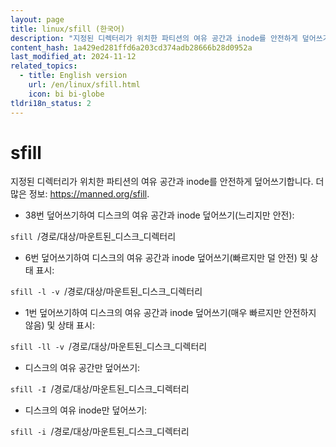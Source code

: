 ```yaml
---
layout: page
title: linux/sfill (한국어)
description: "지정된 디렉터리가 위치한 파티션의 여유 공간과 inode를 안전하게 덮어쓰기합니다."
content_hash: 1a429ed281ffd6a203cd374adb28666b28d0952a
last_modified_at: 2024-11-12
related_topics:
  - title: English version
    url: /en/linux/sfill.html
    icon: bi bi-globe
tldri18n_status: 2
---
```

# sfill

지정된 디렉터리가 위치한 파티션의 여유 공간과 inode를 안전하게 덮어쓰기합니다.
더 많은 정보: <https://manned.org/sfill>.

- 38번 덮어쓰기하여 디스크의 여유 공간과 inode 덮어쓰기(느리지만 안전):

`sfill `<span class="tldr-var badge badge-pill bg-dark-lm bg-white-dm text-white-lm text-dark-dm font-weight-bold">/경로/대상/마운트된_디스크_디렉터리</span>

- 6번 덮어쓰기하여 디스크의 여유 공간과 inode 덮어쓰기(빠르지만 덜 안전) 및 상태 표시:

`sfill -l -v `<span class="tldr-var badge badge-pill bg-dark-lm bg-white-dm text-white-lm text-dark-dm font-weight-bold">/경로/대상/마운트된_디스크_디렉터리</span>

- 1번 덮어쓰기하여 디스크의 여유 공간과 inode 덮어쓰기(매우 빠르지만 안전하지 않음) 및 상태 표시:

`sfill -ll -v `<span class="tldr-var badge badge-pill bg-dark-lm bg-white-dm text-white-lm text-dark-dm font-weight-bold">/경로/대상/마운트된_디스크_디렉터리</span>

- 디스크의 여유 공간만 덮어쓰기:

`sfill -I `<span class="tldr-var badge badge-pill bg-dark-lm bg-white-dm text-white-lm text-dark-dm font-weight-bold">/경로/대상/마운트된_디스크_디렉터리</span>

- 디스크의 여유 inode만 덮어쓰기:

`sfill -i `<span class="tldr-var badge badge-pill bg-dark-lm bg-white-dm text-white-lm text-dark-dm font-weight-bold">/경로/대상/마운트된_디스크_디렉터리</span>
